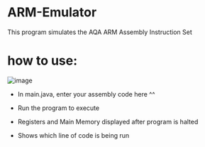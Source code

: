 # ARM-Emulator



This program simulates the AQA ARM Assembly Instruction Set

# how to use:

![image](https://user-images.githubusercontent.com/85994024/122202174-ad207800-ce94-11eb-8767-7e5701b832df.png)
- In main.java, enter your assembly code here ^^

- Run the program to execute
- Registers and Main Memory displayed after program is halted
- Shows which line of code is being run

